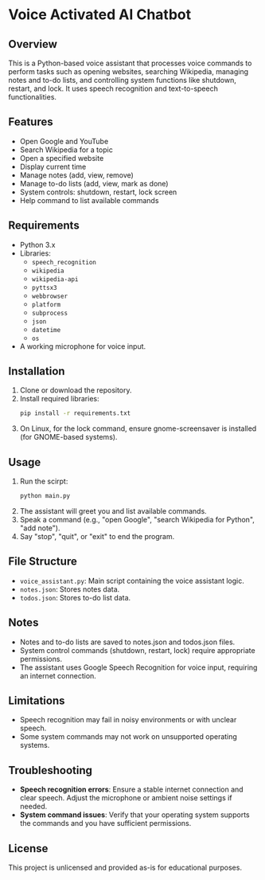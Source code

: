 # Voice Activated AI Chatbot
## Overview
This is a Python-based voice assistant that processes voice commands to perform tasks such as opening websites, searching Wikipedia, managing notes and to-do lists, and controlling system functions like shutdown, restart, and lock. It uses speech recognition and text-to-speech functionalities.

## Features
- Open Google and YouTube
- Search Wikipedia for a topic
- Open a specified website
- Display current time
- Manage notes (add, view, remove)
- Manage to-do lists (add, view, mark as done)
- System controls: shutdown, restart, lock screen
- Help command to list available commands

## Requirements
- Python 3.x
- Libraries:
  - `speech_recognition`
  - `wikipedia`
  - `wikipedia-api`
  - `pyttsx3`
  - `webbrowser`
  - `platform`
  - `subprocess`
  - `json`
  - `datetime`
  - `os`
- A working microphone for voice input.


## Installation
1. Clone or download the repository.
2. Install required libraries:
     ```bash
     pip install -r requirements.txt
     ```
3. On Linux, for the lock command, ensure gnome-screensaver is installed (for GNOME-based systems).

## Usage
1. Run the scirpt:
     ```bash
     python main.py
     ```
2. The assistant will greet you and list available commands.
3. Speak a command (e.g., "open Google", "search Wikipedia for Python", "add note").
4. Say "stop", "quit", or "exit" to end the program.

## File Structure
- `voice_assistant.py`: Main script containing the voice assistant logic.
- `notes.json`: Stores notes data.
- `todos.json`: Stores to-do list data.

## Notes
- Notes and to-do lists are saved to notes.json and todos.json files.
- System control commands (shutdown, restart, lock) require appropriate permissions.
- The assistant uses Google Speech Recognition for voice input, requiring an internet connection.

## Limitations
- Speech recognition may fail in noisy environments or with unclear speech.
- Some system commands may not work on unsupported operating systems.

## Troubleshooting
- **Speech recognition errors**: Ensure a stable internet connection and clear speech. Adjust the microphone or ambient noise settings if needed.
- **System command issues**: Verify that your operating system supports the commands and you have sufficient permissions.

## License
This project is unlicensed and provided as-is for educational purposes.
